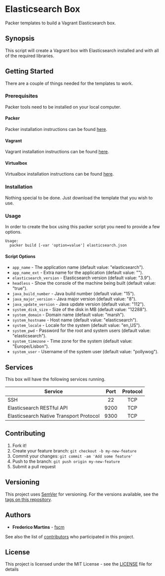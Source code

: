 # Elasticsearch Box

Packer templates to build a Vagrant Elasticsearch box.

## Synopsis

This script will create a Vagrant box with Elasticsearch installed and with all
of the required libraries.

## Getting Started

There are a couple of things needed for the templates to work.

### Prerequisites

Packer tools need to be installed on your local computer.

#### Packer

Packer installation instructions can be found [here](https://www.packer.io/docs/installation.html).

#### Vagrant

Vagrant installation instructions can be found [here](https://www.vagrantup.com/docs/installation/).

#### Virtualbox

Virtualbox installation instructions can be found [here](https://www.virtualbox.org/wiki/Downloads).

### Installation

Nothing special to be done. Just download the template that you wish to use.

### Usage

In order to create the box using this packer script you need to provide a
few options.

```
Usage:
  packer build [-var 'option=value'] elasticsearch.json
```

#### Script Options
- `app_name` - The application name (default value: "elasticsearch").
- `app_name_ext` - Extra name for the application (default value: "").
- `elasticsearch_version` - Elasticsearch version (default value: "3.9").
- `headless` - Show the console of the machine being built (default value: "true").
- `java_build_number` - Java build number (default value: "15").
- `java_major_version` - Java major version (default value: "8").
- `java_update_version` - Java update version (default value: "112").
- `system_disk_size` - Size of the disk in MB (default value: "12288").
- `system_domain` - Domain name (default value: "marsh").
- `system_hostname` - Host name (default value: "elasticsearch").
- `system_locale` - Locale for the system (default value: "en_US").
- `system_pwd` - Password for the root and system users (default value: "elasticsearch").
- `system_timezone` - Time zone for the system (default value: "Europe/Lisbon").
- `system_user` - Username of the system user (default value: "pollywog").

## Services

This box will have the following services running.

| Service                                 | Port   | Protocol |
|-----------------------------------------|:------:|:--------:|
| SSH                                     | 22     |    TCP   |
| Elasticsearch RESTful API               | 9200   |    TCP   |
| Elasticsearch Native Transport Protocol | 9300   |    TCP   |

## Contributing

1. Fork it!
2. Create your feature branch: `git checkout -b my-new-feature`
3. Commit your changes: `git commit -am 'Add some feature'`
4. Push to the branch: `git push origin my-new-feature`
5. Submit a pull request

## Versioning

This project uses [SemVer](http://semver.org/) for versioning. For the versions
available, see the [tags on this repository](https://github.com/fscm/packer-vagrant-elasticsearch/tags).

## Authors

* **Frederico Martins** - [fscm](https://github.com/fscm)

See also the list of [contributors](https://github.com/fscm/packer-vagrant-elasticsearch/contributors)
who participated in this project.

## License

This project is licensed under the MIT License - see the [LICENSE](LICENSE)
file for details
